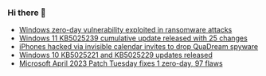 ### Hi there 👋

<!--START_SECTION:feed-->
* [Windows zero-day vulnerability exploited in ransomware attacks](https://www.bleepingcomputer.com/news/security/windows-zero-day-vulnerability-exploited-in-ransomware-attacks/)
* [Windows 11 KB5025239 cumulative update released with 25 changes](https://www.bleepingcomputer.com/news/microsoft/windows-11-kb5025239-cumulative-update-released-with-25-changes/)
* [iPhones hacked via invisible calendar invites to drop QuaDream spyware](https://www.bleepingcomputer.com/news/security/iphones-hacked-via-invisible-calendar-invites-to-drop-quadream-spyware/)
* [Windows 10 KB5025221 and KB5025229 updates released](https://www.bleepingcomputer.com/news/microsoft/windows-10-kb5025221-and-kb5025229-updates-released/)
* [Microsoft April 2023 Patch Tuesday fixes 1 zero-day, 97 flaws](https://www.bleepingcomputer.com/news/microsoft/microsoft-april-2023-patch-tuesday-fixes-1-zero-day-97-flaws/)
<!--END_SECTION:feed-->

<!--
**frankenk/frankenk** is a ✨ _special_ ✨ repository because its `README.md` (this file) appears on your GitHub profile.

Here are some ideas to get you started:

- 🔭 I’m currently working on ...
- 🌱 I’m currently learning ...
- 👯 I’m looking to collaborate on ...
- 🤔 I’m looking for help with ...
- 💬 Ask me about ...
- 📫 How to reach me: ...
- 😄 Pronouns: ...
- ⚡ Fun fact: ...
-->



